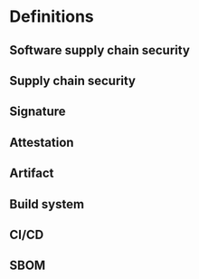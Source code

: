 # Definitions

## Software supply chain security

## Supply chain security

## Signature

## Attestation

## Artifact

## Build system

## CI/CD

## SBOM